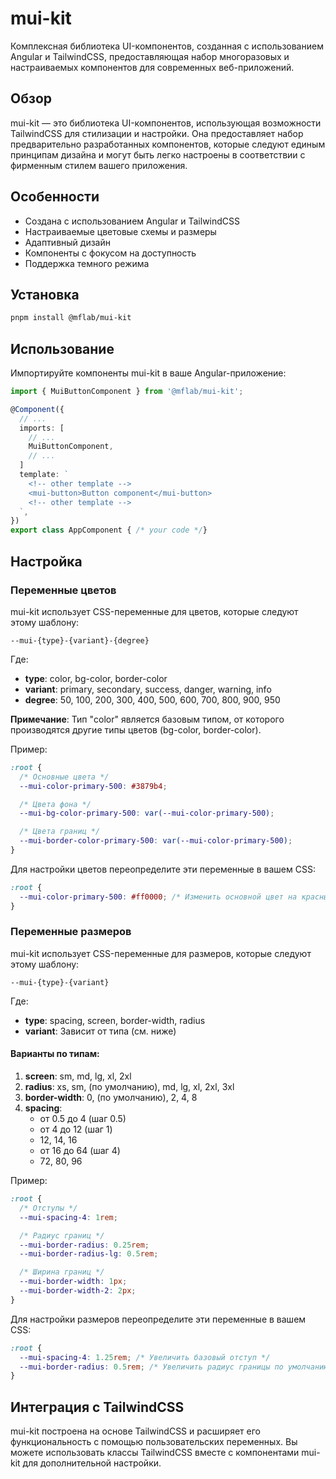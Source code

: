 # mui-kit

Комплексная библиотека UI-компонентов, созданная с использованием Angular и TailwindCSS, предоставляющая набор многоразовых и настраиваемых компонентов для современных веб-приложений.

## Обзор

mui-kit — это библиотека UI-компонентов, использующая возможности TailwindCSS для стилизации и настройки. Она предоставляет набор предварительно разработанных компонентов, которые следуют единым принципам дизайна и могут быть легко настроены в соответствии с фирменным стилем вашего приложения.

## Особенности

- Создана с использованием Angular и TailwindCSS
- Настраиваемые цветовые схемы и размеры
- Адаптивный дизайн
- Компоненты с фокусом на доступность
- Поддержка темного режима

## Установка

```bash
pnpm install @mflab/mui-kit
```

## Использование

Импортируйте компоненты mui-kit в ваше Angular-приложение:

```typescript
import { MuiButtonComponent } from '@mflab/mui-kit';

@Component({
  // ...
  imports: [
    // ...
    MuiButtonComponent,
    // ...
  ]
  template: `
    <!-- other template -->
    <mui-button>Button component</mui-button>
    <!-- other template -->
  `,
})
export class AppComponent { /* your code */}
```

## Настройка

### Переменные цветов

mui-kit использует CSS-переменные для цветов, которые следуют этому шаблону:

```
--mui-{type}-{variant}-{degree}
```

Где:
- **type**: color, bg-color, border-color
- **variant**: primary, secondary, success, danger, warning, info
- **degree**: 50, 100, 200, 300, 400, 500, 600, 700, 800, 900, 950

**Примечание**: Тип "color" является базовым типом, от которого производятся другие типы цветов (bg-color, border-color).

Пример:
```css
:root {
  /* Основные цвета */
  --mui-color-primary-500: #3879b4;

  /* Цвета фона */
  --mui-bg-color-primary-500: var(--mui-color-primary-500);

  /* Цвета границ */
  --mui-border-color-primary-500: var(--mui-color-primary-500);
}
```

Для настройки цветов переопределите эти переменные в вашем CSS:

```css
:root {
  --mui-color-primary-500: #ff0000; /* Изменить основной цвет на красный */
}
```

### Переменные размеров

mui-kit использует CSS-переменные для размеров, которые следуют этому шаблону:

```
--mui-{type}-{variant}
```

Где:
- **type**: spacing, screen, border-width, radius
- **variant**: Зависит от типа (см. ниже)

#### Варианты по типам:

1. **screen**: sm, md, lg, xl, 2xl
2. **radius**: xs, sm, (по умолчанию), md, lg, xl, 2xl, 3xl
3. **border-width**: 0, (по умолчанию), 2, 4, 8
4. **spacing**: 
   - от 0.5 до 4 (шаг 0.5)
   - от 4 до 12 (шаг 1)
   - 12, 14, 16
   - от 16 до 64 (шаг 4)
   - 72, 80, 96

Пример:
```css
:root {
  /* Отступы */
  --mui-spacing-4: 1rem;

  /* Радиус границ */
  --mui-border-radius: 0.25rem;
  --mui-border-radius-lg: 0.5rem;

  /* Ширина границ */
  --mui-border-width: 1px;
  --mui-border-width-2: 2px;
}
```

Для настройки размеров переопределите эти переменные в вашем CSS:

```css
:root {
  --mui-spacing-4: 1.25rem; /* Увеличить базовый отступ */
  --mui-border-radius: 0.5rem; /* Увеличить радиус границы по умолчанию */
}
```

## Интеграция с TailwindCSS

mui-kit построена на основе TailwindCSS и расширяет его функциональность с помощью пользовательских переменных. Вы можете использовать классы TailwindCSS вместе с компонентами mui-kit для дополнительной настройки.
